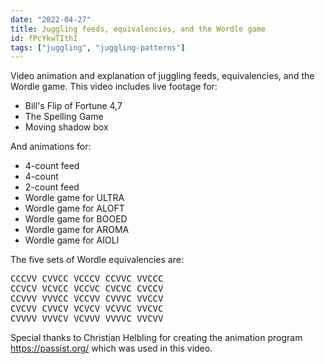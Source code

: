 ```yaml
---
date: "2022-04-27"
title: Juggling feeds, equivalencies, and the Wordle game
id: fPcYkwTIthI
tags: ["juggling", "juggling-patterns"]
---
```


Video animation and explanation of juggling feeds, equivalencies, and the Wordle game. This video includes live footage for:

* Bill's Flip of Fortune 4,7
* The Spelling Game
* Moving shadow box

And animations for:
* 4-count feed
* 4-count
* 2-count feed
* Wordle game for ULTRA
* Wordle game for ALOFT
* Wordle game for BOOED
* Wordle game for AROMA
* Wordle game for AIOLI

The five sets of Wordle equivalencies are:
<pre>
CCCVV CVVCC VCCCV CCVVC VVCCC
CCVCV VCVCC VCCVC CVCVC CVCCV
CCVVV VVVCC VCCVV CVVVC VVCCV
CVCVV CVVCV VCVCV VCVVC VVCVC
CVVVV VVVCV VCVVV VVVVC VVCVV
</pre>

Special thanks to Christian Helbling for creating the animation program https://passist.org/ which was used in this video.
